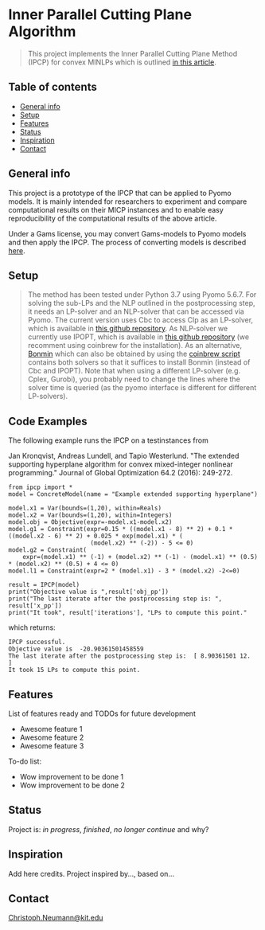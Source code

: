 # Inner Parallel Cutting Plane Algorithm
> This project implements the Inner Parallel Cutting Plane Method (IPCP) for convex MINLPs which is outlined [in this article](http://www.optimization-online.org/DB_HTML/2018/11/6947.html).

## Table of contents
* [General info](#general-info)
* [Setup](#setup)
* [Features](#features)
* [Status](#status)
* [Inspiration](#inspiration)
* [Contact](#contact)

## General info
This project is a prototype of the IPCP that can be applied to Pyomo models. It is mainly intended for researchers to experiment and compare computational results on their MICP instances and
to enable easy reproducibility of the computational results of the above article.

Under a Gams license, you may convert Gams-models to Pyomo models and then apply the IPCP. The process of converting models is described [here](https://www.gams.com/latest/docs/S_CONVERT.html). 

## Setup
> The method has been tested under Python 3.7 using Pyomo 5.6.7.
> For solving the sub-LPs and the NLP outlined in the postprocessing step, it needs an LP-solver and an NLP-solver that can be accessed via Pyomo. 
> The current version uses Cbc to access Clp as an LP-solver, which is available in 
> [this github repository](https://github.com/coin-or/Cbc). As NLP-solver we currently use IPOPT, which is available in [this github repository](https://github.com/coin-or/Ipopt)
> (we recomment using coinbrew for the installation).
> As an alternative, [Bonmin](https://projects.coin-or.org/Bonmin/wiki/GettingStarted) which can also be obtained by using the [coinbrew script](https://coin-or.github.io/coinbrew/) 
> contains both solvers so that it suffices to install Bonmin (instead of Cbc and IPOPT). 
> Note that when using a different LP-solver (e.g. Cplex, Gurobi), you probably need to change the lines where the solver time is queried (as the pyomo interface is different for different LP-solvers).

## Code Examples
The following example runs the IPCP on a testinstances from 

Jan Kronqvist, Andreas Lundell, and Tapio Westerlund. 
"The extended supporting hyperplane algorithm for convex mixed-integer nonlinear programming." 
Journal of Global Optimization 64.2 (2016): 249-272.

```
from ipcp import *
model = ConcreteModel(name = "Example extended supporting hyperplane")

model.x1 = Var(bounds=(1,20), within=Reals)
model.x2 = Var(bounds=(1,20), within=Integers)
model.obj = Objective(expr=-model.x1-model.x2)
model.g1 = Constraint(expr=0.15 * ((model.x1 - 8) ** 2) + 0.1 * ((model.x2 - 6) ** 2) + 0.025 * exp(model.x1) * (
                       (model.x2) ** (-2)) - 5 <= 0)
model.g2 = Constraint(
    expr=(model.x1) ** (-1) + (model.x2) ** (-1) - (model.x1) ** (0.5) * (model.x2) ** (0.5) + 4 <= 0)
model.l1 = Constraint(expr=2 * (model.x1) - 3 * (model.x2) -2<=0)

result = IPCP(model)
print("Objective value is ",result['obj_pp'])
print("The last iterate after the postprocessing step is: ", result['x_pp'])
print("It took", result['iterations'], "LPs to compute this point."
```

which returns:

```
IPCP successful.
Objective value is  -20.90361501458559
The last iterate after the postprocessing step is:  [ 8.90361501 12.        ]
It took 15 LPs to compute this point.
```

## Features
List of features ready and TODOs for future development
* Awesome feature 1
* Awesome feature 2
* Awesome feature 3

To-do list:
* Wow improvement to be done 1
* Wow improvement to be done 2

## Status
Project is: _in progress_, _finished_, _no longer continue_ and why?

## Inspiration
Add here credits. Project inspired by..., based on...

## Contact
Christoph.Neumann@kit.edu
